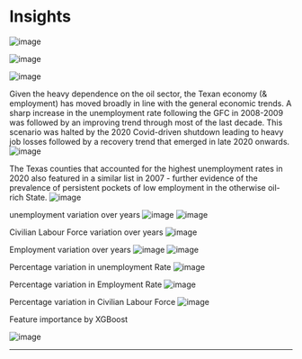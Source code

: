 # Insights


![image](https://user-images.githubusercontent.com/71754779/136440464-99175a64-6fd4-4b25-805b-0cb7d6641977.png)


![image](https://user-images.githubusercontent.com/71754779/136440521-b65aea23-0b7c-4f31-a8fa-254074c06b3c.png)


![image](https://user-images.githubusercontent.com/71754779/136440592-eda72a92-86d7-4ced-a54e-2b112b41f218.png)



Given the heavy dependence on the oil sector, the Texan economy (& employment) has moved broadly in line with the general economic trends. A sharp increase in the unemployment rate following the GFC in 2008-2009 was followed by an improving trend through most of the last decade.  This scenario was halted by the 2020 Covid-driven shutdown leading to heavy job losses followed by a recovery trend that emerged in late 2020 onwards. 
![image](https://user-images.githubusercontent.com/49875705/136467154-1e21b062-e094-46ce-bcaf-d4f9dcf1cff5.png)


The Texas counties that accounted for the highest unemployment rates in 2020 also featured in a similar list in 2007 - further evidence of the prevalence of persistent pockets of low employment in the otherwise oil-rich State. 
![image](https://user-images.githubusercontent.com/49875705/136474934-b3b583ca-0877-45c5-b286-7c29d2924d0c.png)


unemployment variation over years
![image](https://user-images.githubusercontent.com/83202597/136490431-b63fa069-dc01-4df7-91d4-0990224515f8.png)
![image](https://user-images.githubusercontent.com/83202597/136490747-21358e53-f656-4f6a-91df-00bc7c289e36.png)


Civilian Labour Force variation over years
![image](https://user-images.githubusercontent.com/83202597/136490507-8faac3cd-440e-4254-bd29-66f850465a08.png)

Employment variation over years
![image](https://user-images.githubusercontent.com/83202597/136490552-def5aadd-968b-4e22-b1b5-247033903f19.png)
![image](https://user-images.githubusercontent.com/83202597/136490582-0753e7d1-64b9-4f99-bb31-d4251bd159ca.png)

Percentage variation in unemployment Rate
![image](https://user-images.githubusercontent.com/83202597/136490664-311913f2-3278-4407-abce-29a6f5f45553.png)

Percentage variation in Employment Rate
![image](https://user-images.githubusercontent.com/83202597/136490843-f383037f-03c2-4be9-ba7a-a9bf30cc249c.png)

Percentage variation in Civilian Labour Force
![image](https://user-images.githubusercontent.com/83202597/136491248-cc0ebaa4-9877-4bbe-a033-7b51cd318840.png)

Feature importance by XGBoost

![image](https://user-images.githubusercontent.com/83202597/136504428-0108d172-62ad-4e52-8115-ddf2edd7dac3.png)


-----------------------------------------------------------------------------------------------------------------------------------------------------------------------------
